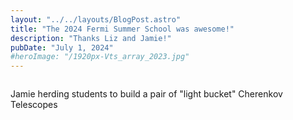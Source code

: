 ```yaml
---
layout: "../../layouts/BlogPost.astro"
title: "The 2024 Fermi Summer School was awesome!"
description: "Thanks Liz and Jamie!"
pubDate: "July 1, 2024"
#heroImage: "/1920px-Vts_array_2023.jpg"
---
```


<img
    src="/FermiSummerSchool1.jpg"
    alt=""
/>
<figcaption>
    Jamie herding students to build a pair of "light bucket" Cherenkov Telescopes
</figcaption>
